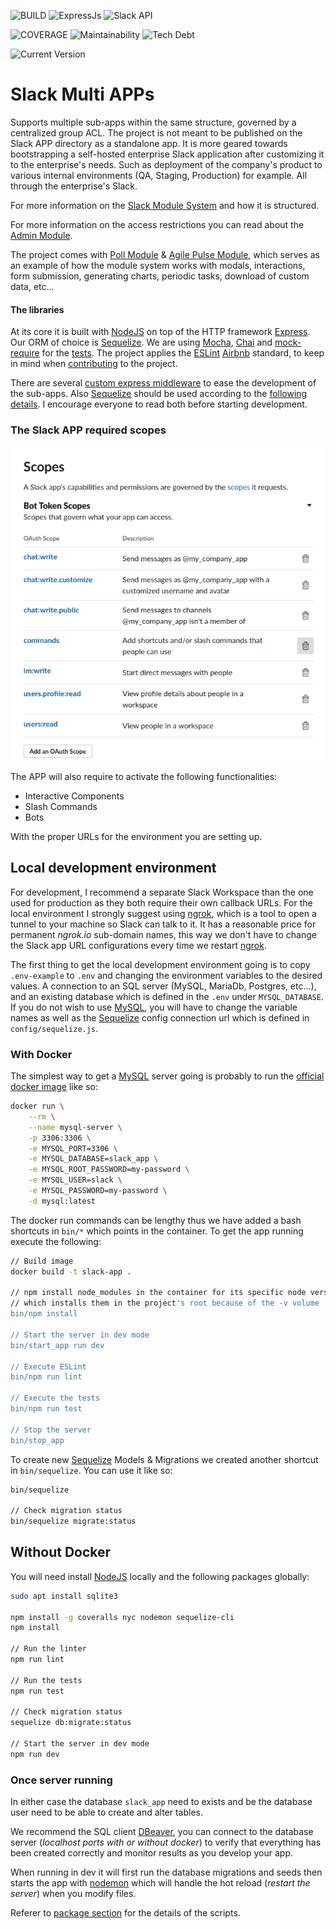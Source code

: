 ![BUILD](https://img.shields.io/github/workflow/status/Bwen/slack-multi-app/Continuous%20Integration/master?style=for-the-badge&logo=github)
![ExpressJs](https://img.shields.io/github/package-json/dependency-version/Bwen/slack-multi-app/express?style=for-the-badge)
![Slack API](https://img.shields.io/github/package-json/dependency-version/Bwen/slack-multi-app/@slack/web-api?style=for-the-badge&logo=slack)

![COVERAGE](https://img.shields.io/codeclimate/coverage/Bwen/slack-multi-app?style=for-the-badge&logo=codeclimate)
![Maintainability](https://img.shields.io/codeclimate/maintainability/Bwen/slack-multi-app?style=for-the-badge&logo=codeclimate)
![Tech Debt](https://img.shields.io/codeclimate/tech-debt/Bwen/slack-multi-app?style=for-the-badge&logo=codeclimate)

![Current Version](https://img.shields.io/github/package-json/version/Bwen/slack-multi-app?style=for-the-badge)

# Slack Multi APPs
Supports multiple sub-apps within the same structure,
governed by a centralized group ACL. The project is not meant to be published on the Slack APP 
directory as a standalone app. It is more geared towards bootstrapping a self-hosted enterprise
Slack application after customizing it to the enterprise's needs. Such as deployment of the company's
product to various internal environments (QA, Staging, Production) for example. All through the
enterprise's Slack.

For more information on the [Slack Module System](./src/slack-modules/README.md) and how it is structured.

For more information on the access restrictions you can read about the [Admin Module](./src/slack-modules/admin/README.md).

The project comes with [Poll Module](./src/slack-modules/poll/README.md)
& [Agile Pulse Module](./src/slack-modules/agile/pulse/README.md), which serves as
an example of how the module system works with modals, 
interactions, form submission, generating charts, periodic tasks, download of custom data, etc...

#### The libraries
At its core it is built with [NodeJS](https://nodejs.org/) on top of the HTTP framework [Express](https://expressjs.com/).
Our ORM of choice is [Sequelize](https://sequelize.org/).
We are using [Mocha](https://mochajs.org/), [Chai](https://www.chaijs.com/) 
and [mock-require](https://github.com/boblauer/mock-require) for the [tests](./test/README.md).
The project applies the [ESLint](https://eslint.org/) 
[Airbnb](https://github.com/airbnb/javascript) standard, 
to keep in mind when [contributing](./CONTRIBUTING.md) to the project.

There are several [custom express middleware](./src/middlewares/README.md) to ease the development
of the sub-apps. Also [Sequelize](https://sequelize.org/) should be used according to 
the [following details](./sequelize/README.md). 
I encourage everyone to read both before starting development.

### The Slack APP required scopes
![Slack Scopes](.github/images/slack-scopes.png)

The APP will also require to activate the following functionalities:
- Interactive Components
- Slash Commands
- Bots

With the proper URLs for the environment you are setting up.

## Local development environment
For development, I recommend a separate Slack Workspace than the one used for production as they
both require their own callback URLs. For the local environment I strongly suggest using 
[ngrok](https://ngrok.com/), which is a tool to open a tunnel to your machine so Slack can talk to it. 
It has a reasonable price for permanent _ngrok.io_ sub-domain names, this way we don't have to change
the Slack app URL configurations every time we restart [ngrok](https://ngrok.com/).

The first thing to get the local development environment going is to copy `.env-example` 
to `.env` and changing the environment variables to the desired values. A connection to
an SQL server (MySQL, MariaDb, Postgres, etc...), and an existing database which is defined
in the `.env` under `MYSQL_DATABASE`. If you do not wish to use [MySQL](https://www.mysql.com/),
you will have to change the variable names as well as the [Sequelize](https://sequelize.org/)
config connection url which is defined in `config/sequelize.js`.

### With Docker
The simplest way to get a [MySQL](https://www.mysql.com/) server going is probably to run
the [official docker image](https://hub.docker.com/_/mysql) like so:
```bash
docker run \
    --rm \
    --name mysql-server \
    -p 3306:3306 \
    -e MYSQL_PORT=3306 \
    -e MYSQL_DATABASE=slack_app \
    -e MYSQL_ROOT_PASSWORD=my-password \
    -e MYSQL_USER=slack \
    -e MYSQL_PASSWORD=my-password \
    -d mysql:latest
```

The docker run commands can be lengthy thus we have added a bash shortcuts in `bin/*` which
points in the container. To get the app running execute the following:
```bash
// Build image
docker build -t slack-app .

// npm install node_modules in the container for its specific node version 
// which installs them in the project's root because of the -v volume
bin/npm install

// Start the server in dev mode
bin/start_app run dev

// Execute ESLint
bin/npm run lint

// Execute the tests
bin/npm run test

// Stop the server
bin/stop_app
```

To create new [Sequelize](https://sequelize.org/) Models & Migrations we created another shortcut in `bin/sequelize`.
You can use it like so:
```bash
bin/sequelize 

// Check migration status
bin/sequelize migrate:status
```

## Without Docker
You will need install [NodeJS](https://nodejs.org/) locally and the following packages globally:
```bash
sudo apt install sqlite3

npm install -g coveralls nyc nodemon sequelize-cli
npm install

// Run the linter
npm run lint

// Run the tests
npm run test

// Check migration status
sequelize db:migrate:status

// Start the server in dev mode
npm run dev
```

### Once server running
In either case the database `slack_app` need to exists and be the database user need to be able to create and alter tables.

We recommend the SQL client [DBeaver](https://dbeaver.io/), you can connect to the database server
(_localhost ports with or without docker_) to verify that everything has been created correctly 
and monitor results as you develop your app.

When running in dev it will first run the database migrations and seeds then starts the app
with [nodemon](https://nodemon.io/) which will handle the hot reload (_restart the server_) when you modify files.

Referer to [package section](./package.json) for the details of the scripts.
